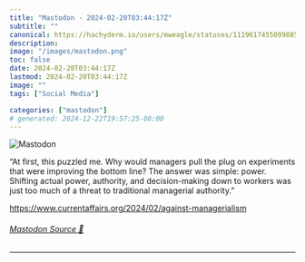 ```yaml
---
title: "Mastodon - 2024-02-20T03:44:17Z"
subtitle: ""
canonical: https://hachyderm.io/users/mweagle/statuses/111961745509988538
description:
image: "/images/mastodon.png"
toc: false
date: 2024-02-20T03:44:17Z
lastmod: 2024-02-20T03:44:17Z
image: ""
tags: ["Social Media"]

categories: ["mastodon"]
# generated: 2024-12-22T19:57:25-08:00
---
```

![Mastodon](/images/mastodon.png)

<p>“At first, this puzzled me. Why would managers pull the plug on experiments that were improving the bottom line? The answer was simple: power. Shifting actual power, authority, and decision-making down to workers was just too much of a threat to traditional managerial authority.”</p><p><a href="https://www.currentaffairs.org/2024/02/against-managerialism" target="_blank" rel="nofollow noopener noreferrer" translate="no"><span class="invisible">https://www.</span><span class="ellipsis">currentaffairs.org/2024/02/aga</span><span class="invisible">inst-managerialism</span></a></p>


###### [Mastodon Source 🐘](https://hachyderm.io/@mweagle/111961745509988538)

___
